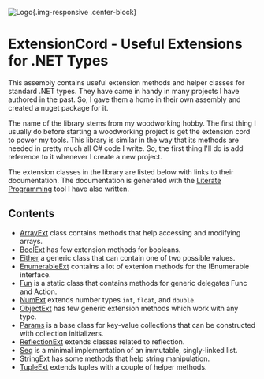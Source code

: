 ﻿![Logo](images/extension-cord.svg){.img-responsive .center-block}
# ExtensionCord - Useful Extensions for .NET Types

This assembly contains useful extension methods and helper classes for standard .NET types. They have 
came in handy in many projects I have authored in the past. So, I gave them a home in their own assembly 
and created a nuget package for it.

The name of the library stems from my woodworking hobby. The first thing I usually do before 
starting a woodworking project is get the extension cord to power my tools. This library is 
similar in the way that its methods are needed in pretty much all C# code I write. So, the first 
thing I'll do is add reference to it whenever I create a new project.

The extension classes in the library are listed below with links to their documentation. The documentation 
is generated with the [Literate Programming](https://johtela.github.io/LiterateProgramming) tool I have 
also written.

## Contents

* [ArrayExt](src/ArrayExt.html) class contains methods that help accessing and modifying arrays.
* [BoolExt](src/ArrayExt.html) has few extension methods for booleans.
* [Either](src/Either.html) a generic class that can contain one of two possible values. 
* [EnumerableExt](src/EnumerableExt.html) contains a lot of extenion methods for the IEnumerable 
  interface.
* [Fun](src/Fun.html) is a static class that contains methods for generic delegates Func and Action.
* [NumExt](src/NumExt.html) extends number types `int`, `float`, and `double`.
* [ObjectExt](src/ObjectExt.html) has few generic extension methods which work with any type.
* [Params](src/Params.html) is a base class for key-value collections that can be constructed
  with collection initializers.
* [ReflectionExt](src/ReflectionExt.html) extends classes related to reflection.
* [Seq](src/Seq.html) is a minimal implementation of an immutable, singly-linked list.
* [StringExt](src/StringExt.html) has some methods that help string manipulation.
* [TupleExt](src/TupleExt.html) extends tuples with a couple of helper methods.